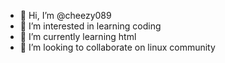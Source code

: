 - 👋 Hi, I’m @cheezy089
- 👀 I’m interested in learning coding
- 🌱 I’m currently learning html
- 💞️ I’m looking to collaborate on linux community

<!---
cheezy089/cheezy089 is a ✨ special ✨ repository because its `README.md` (this file) appears on your GitHub profile.
You can click the Preview link to take a look at your changes.
--->
